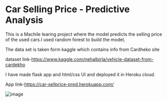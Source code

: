 # Car Selling Price - Predictive Analysis

This is a Machile learing project where the model predicts the selling price of the used cars.I used random forest to build the model,

The data set is taken form kaggle which contains info from Cardheko site

dataset link-https://www.kaggle.com/nehalbirla/vehicle-dataset-from-cardekho

I have made flask app and html/css UI and deployed it in Heroku cloud.

App link-https://car-sellprice-pred.herokuapp.com/

![image](https://user-images.githubusercontent.com/62827309/91663815-da1fbc00-eb08-11ea-94cb-72da426639a7.png)


